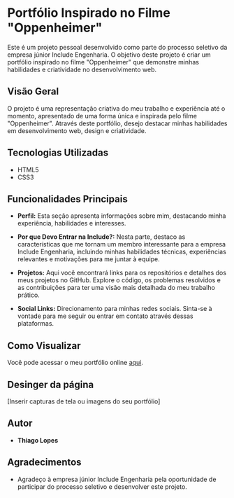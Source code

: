 # Portfólio Inspirado no Filme "Oppenheimer"

Este é um projeto pessoal desenvolvido como parte do processo seletivo da empresa júnior Include Engenharia. O objetivo deste projeto é criar um portfólio inspirado no filme "Oppenheimer" que demonstre minhas habilidades e criatividade no desenvolvimento web.

## Visão Geral

O projeto é uma representação criativa do meu trabalho e experiência até o momento, apresentado de uma forma única e inspirada pelo filme "Oppenheimer". Através deste portfólio, desejo destacar minhas habilidades em desenvolvimento web, design e criatividade.

## Tecnologias Utilizadas

- HTML5
- CSS3

## Funcionalidades Principais

- **Perfil:** Esta seção apresenta informações sobre mim, destacando minha experiência, habilidades e interesses.

- **Por que Devo Entrar na Include?:** Nesta parte, destaco as características que me tornam um membro interessante para a empresa Include Engenharia, incluindo minhas habilidades técnicas, experiências relevantes e motivações para me juntar à equipe.

- **Projetos:** Aqui você encontrará links para os repositórios e detalhes dos meus projetos no GitHub. Explore o código, os problemas resolvidos e as contribuições para ter uma visão mais detalhada do meu trabalho prático.

- **Social Links:** Direcionamento para minhas redes sociais. Sinta-se à vontade para me seguir ou entrar em contato através dessas plataformas.

## Como Visualizar

Você pode acessar o meu portfólio online [aqui](inserir-o-link-do-seu-projeto).

## Desinger da página

[Inserir capturas de tela ou imagens do seu portfólio]

## Autor

- **Thiago Lopes**

## Agradecimentos

- Agradeço à empresa júnior Include Engenharia pela oportunidade de participar do processo seletivo e desenvolver este projeto.
